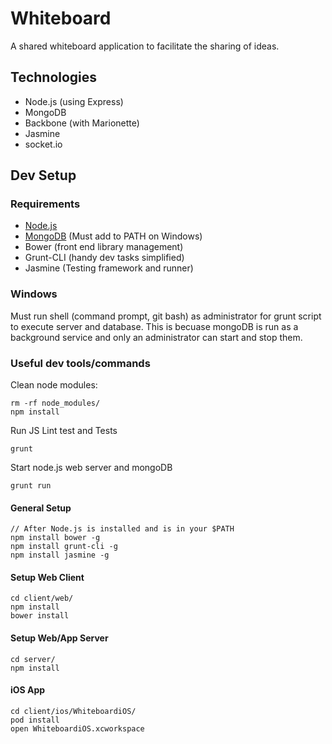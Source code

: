 # Whiteboard
A shared whiteboard application to facilitate the sharing of ideas.

## Technologies
* Node.js (using Express)
* MongoDB
* Backbone (with Marionette)
* Jasmine
* socket.io

## Dev Setup

### Requirements
* [Node.js](http://nodejs.org/)
* [MongoDB](http://www.mongodb.org/) (Must add to PATH on Windows)
* Bower (front end library management)
* Grunt-CLI (handy dev tasks simplified)
* Jasmine (Testing framework and runner)

### Windows
Must run shell (command prompt, git bash) as administrator for grunt script to execute server and database. This is becuase mongoDB is run as a background service and only an administrator can start and stop them.

### Useful dev tools/commands
Clean node modules:
```
rm -rf node_modules/
npm install
```
Run JS Lint test and Tests
```
grunt
```
Start node.js web server and mongoDB
```
grunt run
```

#### General Setup 
```
// After Node.js is installed and is in your $PATH
npm install bower -g
npm install grunt-cli -g
npm install jasmine -g
```
#### Setup Web Client
```
cd client/web/
npm install
bower install
```

#### Setup Web/App Server
```
cd server/
npm install
```

#### iOS App
```
cd client/ios/WhiteboardiOS/
pod install
open WhiteboardiOS.xcworkspace
```

